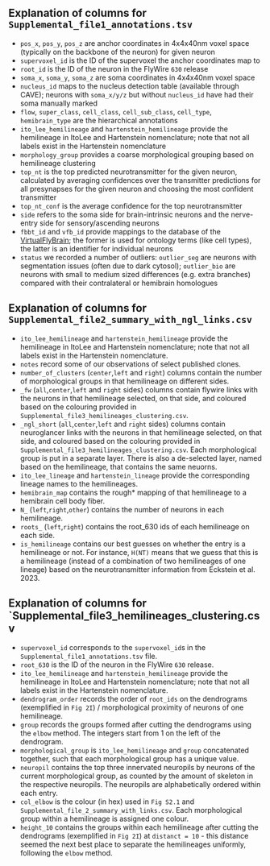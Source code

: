 ## Explanation of columns for `Supplemental_file1_annotations.tsv`
- `pos_x`, `pos_y`, `pos_z` are anchor coordinates in 4x4x40nm voxel space (typically on the backbone of the neuron) for given neuron
- `supervoxel_id` is the ID of the supervoxel the anchor coordinates map to
- `root_id` is the ID of the neuron in the FlyWire `630` release 
- `soma_x`, `soma_y`, `soma_z` are soma coordinates in 4x4x40nm voxel space
- `nucleus_id` maps to the nucleus detection table (available through CAVE); neurons with `soma_x/y/z` but without `nucleus_id` have had their soma manually marked
- `flow`, `super_class`, `cell_class`, `cell_sub_class`, `cell_type`, `hemibrain_type` are the hierarchical annotations
- `ito_lee_hemilineage` and `hartenstein_hemilineage` provide the hemilineage in ItoLee and Hartenstein nomenclature; note that not all labels exist in the Hartenstein nomenclature
- `morphology_group` provides a coarse morphological grouping based on hemilineage clustering
- `top_nt` is the top predicted neurotransmitter for the given neuron, calculated by averaging confidences over the transmitter predictions for all presynapses for the given neuron and choosing the most confident transmitter
- `top_nt_conf` is the average confidence for the top neurotransmitter
- `side` refers to the soma side for brain-intrinsic neurons and the nerve-entry side for sensory/ascending neurons
- `fbbt_id` and `vfb_id` provide mappings to the database of the [VirtualFlyBrain](https://virtualflybrain.org/); the former is used for ontology terms (like cell types), the latter is an identifier for individual neurons
- `status` we recorded a number of outliers: `outlier_seg` are neurons with segmentation issues (often due to dark cytosol); `outlier_bio` are neurons with small to medium sized differences (e.g. extra branches) compared with their contralateral or hemibrain homologues


## Explanation of columns for `Supplemental_file2_summary_with_ngl_links.csv` 
- `ito_lee_hemilineage` and `hartenstein_hemilineage` provide the hemilineage in ItoLee and Hartenstein nomenclature; note that not all labels exist in the Hartenstein nomenclature.
- `notes` record some of our observations of select published clones.
- `number_of_clusters` (`center`,`left` and `right`) columns contain the number of morphological groups in that hemilineage on different sides.
- `_fw` (`all`,`center`,`left` and `right` sides) columns contain flywire links with the neurons in that hemilineage selected, on that side, and coloured based on the colouring provided in `Supplemental_file3_hemilineages_clustering.csv`.
- `_ngl_short` (`all`,`center`,`left` and `right` sides) columns contain neuroglancer links with the neurons in that hemilineage selected, on that side, and coloured based on the colouring provided in `Supplemental_file3_hemilineages_clustering.csv`. Each morphological group is put in a separate layer. There is also a de-selected layer, named based on the hemilineage, that contains the same neuorns.
- `ito_lee_lineage` and `hartenstein_lineage` provide the corresponding lineage names to the hemilineages.
- `hemibrain_map` contains the rough* mapping of that hemilineage to a hemibrain cell body fiber.
- `N_` (`left`,`right`,`other`) contains the number of neurons in each hemilineage.
- `roots_` (`left`,`right`) contains the root_630 ids of each hemilineage on each side.
- `is_hemilineage` contains our best guesses on whether the entry is a hemilineage or not. For instance, `H(NT)` means that we guess that this is a hemilineage (instead of a combination of two hemilineages of one lineage) based on the neurotransmitter information from Eckstein et al. 2023. 

## Explanation of columns for `Supplemental_file3_hemilineages_clustering.csv
- `supervoxel_id` corresponds to the `supervoxel_id`s in the `Supplemental_file1_annotations.tsv` file. 
- `root_630` is the ID of the neuron in the FlyWire `630` release.
- `ito_lee_hemilineage` and `hartenstein_hemilineage` provide the hemilineage in ItoLee and Hartenstein nomenclature; note that not all labels exist in the Hartenstein nomenclature.
- `dendrogram_order` records the order of `root_ids` on the dendrograms (exemplified in `Fig 2I`) / morphological proximity of neurons of one hemilineage.
- `group` records the groups formed after cutting the dendrograms using the `elbow` method. The integers start from 1 on the left of the dendrogram. 
- `morphological_group` is `ito_lee_hemilineage` and `group` concatenated together, such that each morphological group has a unique value.
- `neuropil` contains the top three innervated neuropils by neurons of the current morphological group, as counted by the amount of skeleton in the respective neuropils. The neuropils are alphabetically ordered within each entry. 
- `col_elbow` is the colour (in hex) used in `Fig S2.1` and `Supplemental_file_2_summary_with_links.csv`. Each morphological group within a hemilineage is assigned one colour. 
- `height_10` contains the groups within each hemilineage after cutting the dendrograms (exemplified in `Fig 2I`) at `distanct = 10` - this distance seemed the next best place to separate the hemilineages uniformly, following the `elbow` method.

